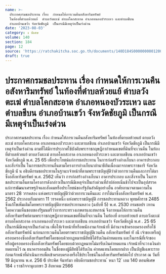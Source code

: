 ```yaml
---
name: >-
  ประกาศกรมชลประทาน เรื่อง  กำหนดให้การเวนคืนอสังหาริมทรัพย์
  ในท้องที่ตำบลห้วยแย้  ตำบลวังตะเฆ่ ตำบลโคกสะอาด อำเภอหนองบัวระเหว และตำบลชีบน
  อำเภอบ้านเขว้า จังหวัดชัยภูมิ  เป็นกรณีมีเหตุจำเป็นเร่งด่วน
date: '2023-08-03'
category: ง พิเศษ
volume: 140
section: 184
page: 12
source: 'https://ratchakitcha.soc.go.th/documents/140D184S0000000001200.pdf'
draft: true
---
```


# ประกาศกรมชลประทาน เรื่อง  กำหนดให้การเวนคืนอสังหาริมทรัพย์ ในท้องที่ตำบลห้วยแย้  ตำบลวังตะเฆ่ ตำบลโคกสะอาด อำเภอหนองบัวระเหว และตำบลชีบน อำเภอบ้านเขว้า จังหวัดชัยภูมิ  เป็นกรณีมีเหตุจำเป็นเร่งด่วน

ประกาศกรมชลประทาน เรื่อง กำหนดให้การเวนคืนอสังหาริมทรัพย์ ในท้องที่ตาบลห้วยแย้ ตาบลวังตะเฆ่ ตาบลโคกสะอาด อาเภอหนองบัวระเหว และตาบลชีบน อำเภอบ้านเขว้า จังหวัดชัยภูมิ เป็นกรณีมีเหตุจำเป็นเร่งด่วน ตามที่ได้มีการประกาศใช้บังคับพระราชกฤษฎีกากำหนดเขตที่ดินที่จะเวนคืน ในท้องที่ตำบลห้วยแย้ ตาบลวังตะเฆ่ ตาบลโคกสะอาด อาเภอหนองบัวระเหว และตาบลชีบน อาเภอบ้านเขว้า จังหวัดชัยภูมิ พ.ศ. 25 65 เพื่อประโยชน์แก่การชลประทาน ในการก่อสร้างอ่างเก็บนา อาคารประกอบ และสิ่งจำเป็น ในการชลประทานอื่นตามโครงการอ่างเก็บนาลำนาชีอันเนื่องมาจากพระราชดาริ จังหวัดชัยภูมิ นั น อธิบดีกรมชลประทานในฐานะเจ้าหน้าที่ตามพระราชบัญญัติว่าด้วยการเวนคืนและการได้มา ซึ่งอสังหาริมทรัพย์ พ.ศ. 2562 เห็นว่า การก่อสร้างอ่างเก็บนา อาคารประกอบ และสิ่งจาเป็น ในการชลประทานอื่นตามโครงการดังกล่าวเป็นกรณีมีเหตุจำเป็นเร่งด่วนที่ถ้าปล่อยเนิ่นช้าไปจะเป็นอุปสรรค แก่การพัฒนาเศรษฐกิจและสังคมหรือประโยชน์ของรัฐอันสำคัญอย่างอื่น อาศัยอานาจตามความในมาตรา 28 วรรคสอง แห่งพระราชบัญญัติว่าด้วยการเวนคืนและ การได้มาซึ่งอสังหาริมทรัพย์ พ.ศ. 2562 ประกอบกับมาตรา 11 วรรคหนึ่ง แห่งพระราชบัญญัติ การชลประทานหลวง พุทธศักราช 2485 ซึ่งแก้ไขเพิ่มเติมโดยพระราชบัญญัติการชลประทานหลวง (ฉบับที่ 5) พ.ศ. 2530 กรมชลปร ะทานโดยความเห็นชอบของรัฐมนตรีว่าการกระทรวงเกษตรและสหกรณ์ จึงกาหนดให้การเวนคืนอสังหาริมทรัพย์ตามพระราชกฤษฎีกากาหนดเขตที่ดินที่จะเวนคืน ในท้องที่ ตาบลห้วยแย้ ตาบลวังตะเฆ่ ตาบลโคกสะอาด อาเภอหนองบัวระเหว และตาบลชีบน อาเภอบ้านเขว้า จังหวัดชัยภูมิ พ.ศ . 25 65 เป็นกรณีมีเหตุจาเป็นเร่งด่วน เพื่อให้เจ้าหน้าที่หรือพนักงานเจ้าหน้าที่ มีอำนาจเข้าครอบครองหรือใช้อสังหาริมทรัพย์นั นก่อนการเวนคืนโดยตราพระราชบัญญัติเวนคืน อสังหาริมทรัพย์ ทั งนี เจ้าของหรือผู้ครอบครองซึ่งอสังหาริมทรัพย์โดยชอบด้วยกฎหมายมีสิทธิได้รับเงินค่าทดแทน และในกรณีที่เจ้าของหรือผู้ครอบครองซึ่งอสังหาริมทรัพย์โดยชอบด้วยกฎหมายไม่มารับเงินค่าทดแทน เจ้าหน้าที่จะวางเงินค่าทดแทนไว้ ณ ธนาคารออมสิน ในชื่อของผู้มีสิทธิได้รับเงิน ค่าทดแทนโดยแยกฝาก เป็นบัญชีเฉพาะราย ก่อนเจ้าหน้าที่ดำเนินการเพื่อเข้าครอบครองหรือใช้ประโยชน์ในอสังหาริมทรัพย์ต่อไป ประกาศ ณ วันที่ 19 มิถุนายน พ.ศ. 256 6 ประพิศ จันทร์มา อธิบดีกรมชลประทาน ้ หนา 12 ่ เลม 140 ตอนพิเศษ 184 ง ราชกิจจานุเบกษา 3 สิงหาคม 2566
